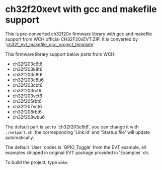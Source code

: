 # ch32f20xevt with gcc and makefile support

This is pre-converted ch32f20x firmware library with gcc and makefile support from WCH official CH32F20xEVT.ZIP. It is converted by '[ch32f_evt_makefile_gcc_project_template](https://github.com/cjacker/ch32f_evt_makefile_gcc_project_template)'

This firmware library support below parts from WCH:

- ch32f203c6t6
- ch32f203k8t6
- ch32f203c8t6
- ch32f203c8u6
- ch32f203cbt6
- ch32f203rct6
- ch32f203vct6
- ch32f205rbt6
- ch32f207vct6
- ch32f208rbt6
- ch32f208wbu6

The default part is set to 'ch32f203c8t6', you can change it with `./setpart.sh`. the corresponding 'Link.ld' and 'Startup file' will update automatically.

The default 'User' codes is 'GPIO_Toggle' from the EVT example, all examples shipped in original EVT package provided in 'Examples' dir.

To build the project, type `make`.
